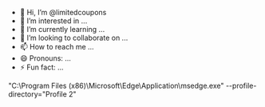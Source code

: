 - 👋 Hi, I’m @limitedcoupons
- 👀 I’m interested in ...
- 🌱 I’m currently learning ...
- 💞️ I’m looking to collaborate on ...
- 📫 How to reach me ...
- 😄 Pronouns: ...
- ⚡ Fun fact: ...

<!---
limitedcoupons/limitedcoupons is a ✨ special ✨ repository because its `README.md` (this file) appears on your GitHub profile.
You can click the Preview link to take a look at your changes.
--->
"C:\Program Files (x86)\Microsoft\Edge\Application\msedge.exe" --profile-directory="Profile 2"

